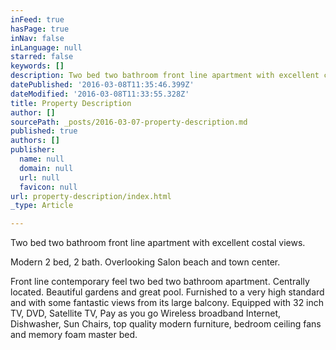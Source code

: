 ```yaml
---
inFeed: true
hasPage: true
inNav: false
inLanguage: null
starred: false
keywords: []
description: Two bed two bathroom front line apartment with excellent costal views.
datePublished: '2016-03-08T11:35:46.399Z'
dateModified: '2016-03-08T11:33:55.328Z'
title: Property Description
author: []
sourcePath: _posts/2016-03-07-property-description.md
published: true
authors: []
publisher:
  name: null
  domain: null
  url: null
  favicon: null
url: property-description/index.html
_type: Article

---
```

Two bed two bathroom front line apartment with excellent costal views.

Modern 2 bed, 2 bath. Overlooking Salon beach and town center. 

Front line contemporary feel two bed two bathroom apartment. Centrally located. Beautiful gardens and great pool. Furnished to a very high standard and with some fantastic views from its large balcony. Equipped with 32 inch TV, DVD, Satellite TV, Pay as you go Wireless broadband Internet, Dishwasher, Sun Chairs, top quality modern furniture, bedroom ceiling fans and memory foam master bed.